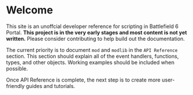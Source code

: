 # Welcome

This site is an unoffcial developer reference for scripting in Battlefield 6 Portal. **This project is in the very early stages and most content is not yet written.** Please consider contributing to help build out the documentation.

The current priority is to document `mod` and `modlib` in the `API Reference` section. This section should explain all of the event handlers, functions, types, and other objects. Working examples should be included when possible.

Once API Reference is complete, the next step is to create more user-friendly guides and tutorials.